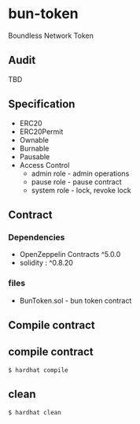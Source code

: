 # bun-token
Boundless Network Token


## Audit

TBD

## Specification

* ERC20
* ERC20Permit
* Ownable
* Burnable
* Pausable
* Access Control
  * admin role - admin operations
  * pause role - pause contract
  * system role - lock, revoke lock

## Contract

### Dependencies
 * OpenZeppelin Contracts ^5.0.0
 * solidity : ^0.8.20

### files
 * BunToken.sol  - bun token contract



## Compile contract

## compile contract
``
$ hardhat compile
``

## clean 

``
 $ hardhat clean
``
